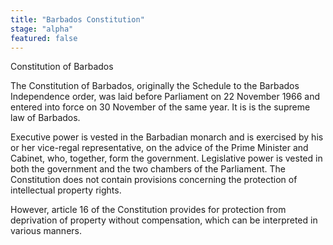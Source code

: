```yaml
---
title: "Barbados Constitution"
stage: "alpha"
featured: false
---
```


Constitution of Barbados

The Constitution of Barbados, originally the Schedule to the Barbados Independence order, was laid before Parliament on 22 November 1966 and entered into force on 30 November of the same year. It is is the supreme law of Barbados.

Executive power is vested in the Barbadian monarch and is exercised by his or her vice-regal representative, on the advice of the Prime Minister and Cabinet, who, together, form the government. Legislative power is vested in both the government and the two chambers of the Parliament. The Constitution does not contain provisions concerning the protection of intellectual property rights.

However, article 16 of the Constitution provides for protection from deprivation of property without compensation, which can be interpreted in various manners.
